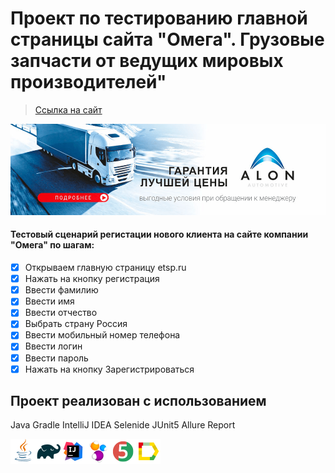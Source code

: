 # Проект по тестированию главной страницы сайта "Омега". Грузовые запчасти от ведущих мировых производителей"
> <a target="_blank" href="https://www.etsp.ru/">Ссылка на сайт</a>

![This is an image](/design/images/etsp.png)

#### Тестовый сценарий регистации нового клиента на сайте компании "Омега" по шагам:
- [x] Открываем главную страницу etsp.ru
- [x] Нажать на кнопку регистрация
- [x] Ввести фамилию
- [x] Ввести имя
- [x] Ввести отчество
- [x] Выбрать страну Россия
- [x] Ввести мобильный номер телефона
- [x] Ввести логин
- [x] Ввести пароль
- [x] Нажать на кнопку Зарегистрироваться

## Проект реализован с использованием
Java Gradle IntelliJ IDEA Selenide JUnit5 Allure Report

![This is an image](/design/images/Java.png)![This is an image](/design/images/Gradle.png)![This is an image](/design/images/Intelij_IDEA.png)![This is an image](/design/images/Selenide.png)![This is an image](/design/images/JUnit5.png)![This is an image](/design/images/Allure_Report.png)

